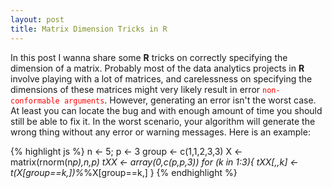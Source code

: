 ```yaml
---
layout: post
title: Matrix Dimension Tricks in R
---
```


In this post I wanna share some **R** tricks on correctly specifying the dimension of a matrix. Probably most of the data analytics projects in **R** involve playing with a lot of matrices, and carelessness on specifying the dimensions of these matrices might very likely result in error <font color="red">`non-conformable arguments`</font>. However, generating an error isn't the worst case. At least you can locate the bug and with enough amount of time you should still be able to fix it. In the worst scenario, your algorithm will generate the wrong thing without any error or warning messages. Here is an example:

{% highlight js %}
n <- 5; p <- 3
group <- c(1,1,2,3,3)
X <- matrix(rnorm(n*p),n,p)
tXX <- array(0,c(p,p,3))
for (k in 1:3){
  tXX[,,k] <- t(X[group==k,])%*%X[group==k,]
}
{% endhighlight %}
